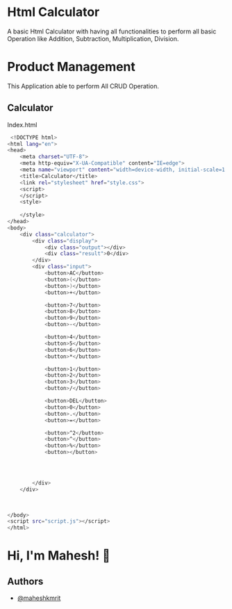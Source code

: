 
# Html Calculator

A basic Html Calculator with having all functionalities to perform all basic Operation
like Addition, Subtraction, Multiplication, Division.


# Product Management

This Application able to perform All CRUD Operation.




## Calculator

Index.html

```bash
 <!DOCTYPE html>
<html lang="en">
<head>
    <meta charset="UTF-8">
    <meta http-equiv="X-UA-Compatible" content="IE=edge">
    <meta name="viewport" content="width=device-width, initial-scale=1.0">
    <title>Calculator</title>
    <link rel="stylesheet" href="style.css">
    <script>
    </script>
    <style>
        
    </style>
</head>
<body>
    <div class="calculator">
        <div class="display">
            <div class="output"></div>
            <div class="result">0</div>
        </div>
        <div class="input">
            <button>AC</button>
            <button>(</button>
            <button>)</button>
            <button>+</button>

            <button>7</button>
            <button>8</button>
            <button>9</button>
            <button>-</button>

            <button>4</button>
            <button>5</button>
            <button>6</button>
            <button>*</button>

            <button>1</button>
            <button>2</button>
            <button>3</button>
            <button>/</button>

            <button>DEL</button>
            <button>0</button>
            <button>.</button>
            <button>=</button>

            <button>^2</button>
            <button>^</button>
            <button>%</button>
            <button></button>




        </div>
    </div>
  

    
</body>
<script src="script.js"></script>
</html>
```
    
# Hi, I'm Mahesh! 👋


## Authors

- [@maheshkmrit](https://github.com/maheshkmrit)

